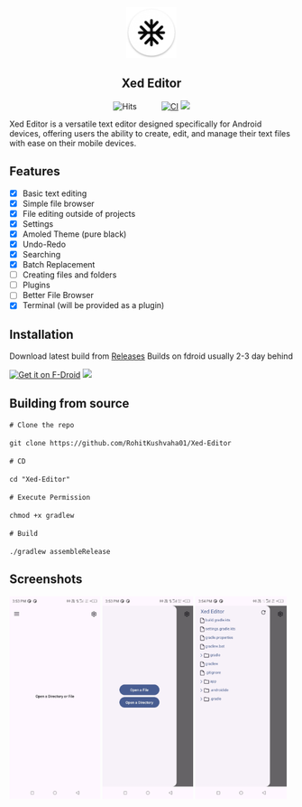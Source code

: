 <p align="center">
  <img src="/fastlane/metadata/android/en-US/images/icon.png" alt="Xed Editor" width="90" height="90"/>
</p>

<h2 align="center"><b>Xed Editor</b></h2>

<div align="center">
 <img src="https://hits.seeyoufarm.com/api/count/incr/badge.svg?url=https%3A%2F%2Fgithub.com%2FRohitKushvaha01%2FXed-Editor&count_bg=%2379C83D&title_bg=%23555555&icon=&icon_color=%23E7E7E7&title=hits&edge_flat=false" alt="Hits" style="margin-right: 20px;">
  <a href="https://github.com/Rohitkushvaha01/Xed-Editor/actions/workflows/android.yml"><img src="https://github.com/Rohitkushvaha01/Xed-Editor/actions/workflows/android.yml/badge.svg?event=push" alt="CI" style="margin-left: 20px;"></a>
<a href="https://android.izzysoft.de/repo/apk/com.rk.xededitor">
<img src="https://img.shields.io/endpoint?url=https://apt.izzysoft.de/fdroid/api/v1/shield/com.rk.xededitor&label=IzzyOnDroid&cacheSeconds=86400"></center></a>

</div>
</p>

</div>Xed Editor is a versatile text editor designed specifically for Android devices, offering users the ability to create, edit, and manage their text files with ease on their mobile devices.


## Features
- [x] Basic text editing
- [x] Simple file browser
- [x] File editing outside of projects
- [x] Settings
- [x] Amoled Theme (pure black)
- [x] Undo-Redo
- [x] Searching
- [x] Batch Replacement
- [ ] Creating files and folders
- [ ] Plugins
- [ ] Better File Browser
- [x] Terminal (will be provided as a plugin)

## Installation

Download latest build
from [Releases](https://github.com/RohitKushvaha01/Xed-Editor/releases)
Builds on fdroid usually 2-3 day behind

[<img src="https://fdroid.gitlab.io/artwork/badge/get-it-on.png"
    alt="Get it on F-Droid"
    height="80">](https://f-droid.org/packages/com.rk.xededitor)
[<img src="https://gitlab.com/IzzyOnDroid/repo/-/raw/master/assets/IzzyOnDroid.png?ref_type=heads" height="80">](https://apt.izzysoft.de/fdroid/index/apk/com.rk.xededitor)


## Building from source
```
# Clone the repo
   
git clone https://github.com/RohitKushvaha01/Xed-Editor

# CD

cd "Xed-Editor"

# Execute Permission
   
chmod +x gradlew

# Build
   
./gradlew assembleRelease
```


## Screenshots

<div >
<img src="/fastlane/metadata/android/en-US/images/phoneScreenshots/01.jpg" width="32%" /> <img src="/fastlane/metadata/android/en-US/images/phoneScreenshots/02.jpg" width="32%" /> <img src="/fastlane/metadata/android/en-US/images/phoneScreenshots/03.jpg" width="32%" />
</div>
